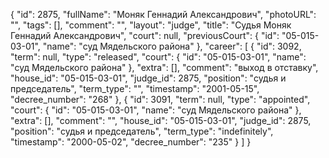 {
    "id": 2875,
    "fullName": "Моняк Геннадий Александрович",
    "photoURL": "",
    "tags": [],
    "comment": "",
    "layout": "judge",
    "title": "Судья Моняк Геннадий Александрович",
    "court": null,
    "previousCourt": {
        "id": "05-015-03-01",
        "name": "суд Мядельского района"
    },
    "career": [
        {
            "id": 3092,
            "term": null,
            "type": "released",
            "court": {
                "id": "05-015-03-01",
                "name": "суд Мядельского района"
            },
            "extra": [],
            "comment": "выход в отставку",
            "house_id": "05-015-03-01",
            "judge_id": 2875,
            "position": "судья и председатель",
            "term_type": "",
            "timestamp": "2001-05-15",
            "decree_number": "268"
        },
        {
            "id": 3091,
            "term": null,
            "type": "appointed",
            "court": {
                "id": "05-015-03-01",
                "name": "суд Мядельского района"
            },
            "extra": [],
            "comment": "",
            "house_id": "05-015-03-01",
            "judge_id": 2875,
            "position": "судья и председатель",
            "term_type": "indefinitely",
            "timestamp": "2000-05-02",
            "decree_number": "235"
        }
    ]
}
